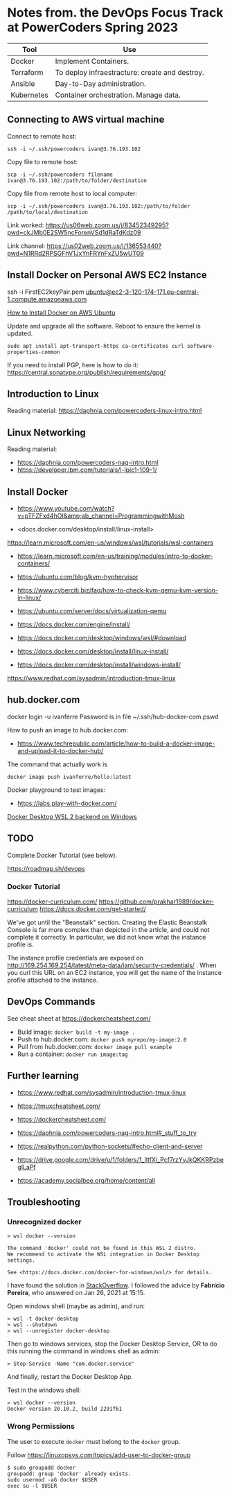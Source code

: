 # Notes from.  the DevOps Focus Track at PowerCoders Spring 2023

| Tool        | Use  |
|------------ |----- |
| Docker      | Implement Containers. |
| Terraform   | To deploy infraestracture: create and destroy. |
| Ansible     | Day-to-Day administration. |
| Kubernetes  | Container orchestration. Manage data. |

## Connecting to AWS virtual machine

Connect to remote host:

    ssh -i ~/.ssh/powercoders ivan@3.76.193.102

Copy file to remote host:

    scp -i ~/.ssh/powercoders filename ivan@3.76.193.102:/path/to/folder/destination

Copy file from remote host to local computer:

    scp -i ~/.ssh/powercoders ivan@3.76.193.102:/path/to/folder /path/to/local/destination

Link worked:
<https://us06web.zoom.us/j/83452349295?pwd=ckJMb0E2SW5ncForenVSd1dRaTdKdz09>

Link channel:
<https://us02web.zoom.us/j/136553440?pwd=N1RRd2RPSGFhV1JxYnFRYnFxZU5wUT09>

## Install Docker on Personal AWS EC2 Instance

ssh -i FirstEC2keyPair.pem <ubuntu@ec2-3-120-174-171.eu-central-1.compute.amazonaws.com>

[How to Install Docker on AWS Ubuntu](https://linuxhint.com/install-docker-aws-docker/)

Update and upgrade all the software. Reboot to ensure the kernel is updated.

    sudo apt install apt-transport-https ca-certificates curl software-properties-common

If you need to install PGP, here is how to do it: <https://central.sonatype.org/publish/requirements/gpg/>

## Introduction to Linux

Reading material: <https://daphnia.com/powercoders-linux-intro.html>

## Linux Networking

Reading material:

- <https://daphnia.com/powercoders-nag-intro.html>
- <https://developer.ibm.com/tutorials/l-lpic1-109-1/>

## Install Docker

- <https://www.youtube.com/watch?v=pTFZFxd4hOI&amp;ab_channel=ProgrammingwithMosh>

- <docs.docker.com/desktop/install/linux-install>

<https://learn.microsoft.com/en-us/windows/wsl/tutorials/wsl-containers>

- <https://learn.microsoft.com/en-us/training/modules/intro-to-docker-containers/>

- <https://ubuntu.com/blog/kvm-hyphervisor>
- <https://www.cyberciti.biz/faq/how-to-check-kvm-qemu-kvm-version-in-linux/>
- <https://ubuntu.com/server/docs/virtualization-qemu>

- <https://docs.docker.com/engine/install/>
- <https://docs.docker.com/desktop/windows/wsl/#download>
- <https://docs.docker.com/desktop/install/linux-install/>
- <https://docs.docker.com/desktop/install/windows-install/>

<https://www.redhat.com/sysadmin/introduction-tmux-linux>

## hub.docker.com

docker login -u ivanferre
Password is in file ~/.ssh/hub-docker-com.pswd

How to push an image to hub.docker.com:

- <https://www.techrepublic.com/article/how-to-build-a-docker-image-and-upload-it-to-docker-hub/>

The command that actually work is

    docker image push ivanferre/hello:latest

Docker playground to test images:

- <https://labs.play-with-docker.com/>

[Docker Desktop WSL 2 backend on Windows](https://docs.docker.com/desktop/windows/wsl/)

## TODO

Complete Docker Tutorial (see below).

<https://roadmap.sh/devops>

### Docker Tutorial

<https://docker-curriculum.com/>
<https://github.com/prakhar1989/docker-curriculum>
<https://docs.docker.com/get-started/>

We've got until the "Beanstalk" section. Creating the Elastic Beanstalk Console is far more complex than depicted in the article, and could not complete it correctly. In particular, we did not know what the instance profile is.

The instance profile credentials are exposed on <http://169.254.169.254/latest/meta-data/iam/security-credentials/> . When you curl this URL on an EC2 instance, you will get the name of the instance profile attached to the instance.

## DevOps Commands

See cheat sheet at <https://dockercheatsheet.com/>

- Build image: `docker build -t my-image .`
- Push to hub.docker.com: `docker push myrepo/my-image:2.0`
- Pull from hub.docker.com: `docker image pull example`
- Run a container: `docker run
image:tag`

## Further learning

- <https://www.redhat.com/sysadmin/introduction-tmux-linux>
- <https://tmuxcheatsheet.com/>
- <https://dockercheatsheet.com/>
- <https://daphnia.com/powercoders-nag-intro.html#_stuff_to_try>

- <https://realpython.com/python-sockets/#echo-client-and-server>

- <https://drive.google.com/drive/u/1/folders/1_lltfXi_Pcf7rzYyJkQKKRPzbeglLaPf>
- <https://academy.socialbee.org/home/content/all>

## Troubleshooting

### Unrecognized docker

    > wsl docker --version

    The command 'docker' could not be found in this WSL 2 distro.
    We recommend to activate the WSL integration in Docker Desktop settings.

    See <https://docs.docker.com/docker-for-windows/wsl/> for details.

I have found the solution in [StackOverflow](https://stackoverflow.com/questions/63497928/ubuntu-wsl-with-docker-could-not-be-found). I followed the advice by **Fabrício Pereira**, who answered on Jan 26, 2021 at 15:15.

Open windows shell (maybe as admin), and run:

    > wsl -t docker-desktop
    > wsl --shutdown
    > wsl --unregister docker-desktop

Then go to windows services, stop the Docker Desktop Service, OR to do this running the command in windows shell as admin:

    > Stop-Service -Name "com.docker.service"

And finally, restart the Docker Desktop App.

Test in the windows shell:

    > wsl docker --version
    Docker version 20.10.2, build 2291f61

### Wrong Permissions

The user to execute `docker` must belong to the `docker` group.

Follow <https://linuxopsys.com/topics/add-user-to-docker-group>

    $ sudo groupadd docker
    groupadd: group 'docker' already exists.
    sudo usermod -aG docker $USER
    exec su -l $USER
